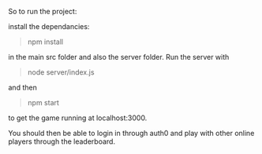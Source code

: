 So to run the project:

install the dependancies:

> npm install

in the main src folder and also the server folder. Run the server with 

> node server/index.js

and then 

> npm start

to get the game running at localhost:3000. 

You should then be able to login in through auth0 and play with other online players through the leaderboard.
